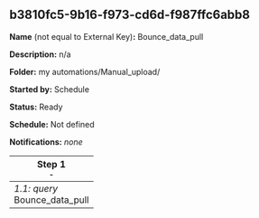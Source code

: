 ## b3810fc5-9b16-f973-cd6d-f987ffc6abb8

**Name** (not equal to External Key)**:** Bounce_data_pull

**Description:** n/a

**Folder:** my automations/Manual_upload/

**Started by:** Schedule

**Status:** Ready

**Schedule:** Not defined

**Notifications:** _none_


| Step 1<br>_<small>-</small>_ |
| --- |
| _1.1: query_<br>Bounce_data_pull |
